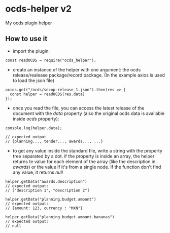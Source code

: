 # ocds-helper v2
My ocds plugin helper

## How to use it
* import the plugin:

```
const readOCDS = require("ocds_helper");
```

* create an instance of the helper with one argument: the ocds release/realease package/record package. (In the example axios is used to load the json file)

```
axios.get("/ocds/secop-release_1.json").then(res => {
  const helper = readOCDS(res.data)
});
```

* once you read the file, you can access the latest release of the document with the _data_ property (also the original ocds data is available inside _ocds_ property):

```
console.log(helper.data);

// expected output
// {planning..., tender..., awards..., ...}
```


* to get any value inside the standard file, write a string with the property tree separated by a dot. if the property is inside an array, the helper returns te value for each element of the array (like the description in _awards_) or the value if it's from a single node. If the function don't find any value, it returns _null_

```
helper.getData("awards.description")
// expected output:
// ["description 1", "description 2"]

helper.getData("planning.budget.amount")
// expected output:
// {amount: 123, currency : "MXN"}

helper.getData("planning.budget.amount.bananas")
// expected output:
// null
```